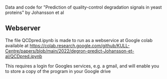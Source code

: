 Data and code for "Prediction of quality-control degradation signals in yeast proteins" by Johansson et al

Webserver
---------

The file QCDpred.ipynb is made to run as a webservice at Google colab available at
https://colab.research.google.com/github/KULL-Centre/papers/blob/main/2022/degron-predict-Johansson-et-al/QCDpred.ipynb

This requires a login for Googles services, e.g. a gmail, and will enable you to store a copy of the program in your Google drive
